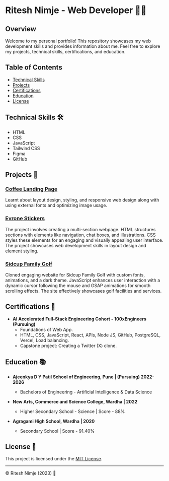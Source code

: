 # Ritesh Nimje - Web Developer 👨‍💻


## Overview

Welcome to my personal portfolio! This repository showcases my web development skills and provides information about me. Feel free to explore my projects, technical skills, certifications, and education.

## Table of Contents

- [Technical Skills](#technical-skills)
- [Projects](#projects)
- [Certifications](#certifications)
- [Education](#education)
- [License](#license)

## Technical Skills 🛠️

- HTML
- CSS
- JavaScript
- Tailwind CSS
- Figma
- GitHub

## Projects 🚀

### [Coffee Landing Page](https://sleepy-bunny.netlify.app)

Learnt about layout design, styling, and responsive web design along with using external fonts and optimizing image usage.

### [Evrone Stickers](https://evrone-stickers.netlify.app/)

The project involves creating a multi-section webpage. HTML structures sections with elements like navigation, chat boxes, and illustrations. CSS styles these elements for an engaging and visually appealing user interface. The project showcases web development skills in layout design and element styling.

### [Sidcup Family Golf](https://sidcup-family-golff.netlify.app/)

Cloned engaging website for Sidcup Family Golf with custom fonts, animations, and a dark theme. JavaScript enhances user interaction with a dynamic cursor following the mouse and GSAP animations for smooth scrolling effects. The site effectively showcases golf facilities and services.

## Certifications 📜

- **AI Accelerated Full-Stack Engineering Cohort - 100xEngineers (Pursuing)**
  - Foundations of Web App.
  - HTML, CSS, JavaScript, React, APIs, Node JS, GitHub, PostgreSQL, Vercel, Load balancing.
  - Capstone project: Creating a Twitter (X) clone.

## Education 📚

- **Ajeenkya D Y Patil School of Engineering, Pune | (Pursuing) 2022-2026**
  - Bachelors of Engineering - Artificial Intelligence & Data Science

- **New Arts, Commerce and Science College, Wardha | 2022**
  - Higher Secondary School - Science | Score - 88%

- **Agragami High School, Wardha | 2020**
  - Secondary School | Score - 91.40%

## License 📜

This project is licensed under the [MIT License](LICENSE).

---

© Ritesh Nimje (2023) 📅
